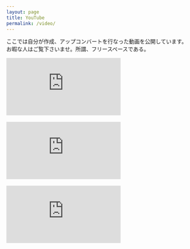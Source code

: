 ```yaml
---
layout: page
title: YouTube
permalink: /video/
---
```


ここでは自分が作成、アップコンバートを行なった動画を公開しています。<br>
お暇な人はご覧下さいませ。所謂、フリースペースである。

<div class="video-container">
  <iframe src="https://www.youtube.com/embed/Tx69uwuJHsQ?si=ezZE1oyURn3whHIN" frameborder="0" allow="accelerometer; autoplay; encrypted-media; gyroscope; picture-in-picture" allowfullscreen></iframe>
</div>
<br>
<div class="video-container">
  <iframe src="https://www.youtube.com/embed/C_3g5v042oE?si=uUUYa7gs8Ym8hUw2" frameborder="0" allow="accelerometer; autoplay; encrypted-media; gyroscope; picture-in-picture" allowfullscreen></iframe>
</div>
<br>
<div class="video-container">
  <iframe src="https://www.youtube.com/embed/B-xXdkdKBMQ?si=PpLe0qMuLKULKQ1q" frameborder="0" allow="accelerometer; autoplay; encrypted-media; gyroscope; picture-in-picture" allowfullscreen></iframe>
</div>